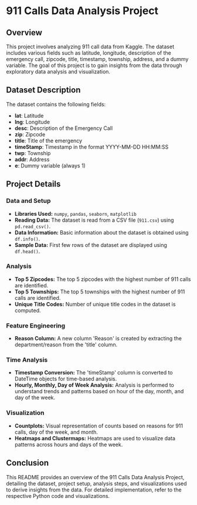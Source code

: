 # 911 Calls Data Analysis Project

## Overview

This project involves analyzing 911 call data from Kaggle. The dataset includes various fields such as latitude, longitude, description of the emergency call, zipcode, title, timestamp, township, address, and a dummy variable. The goal of this project is to gain insights from the data through exploratory data analysis and visualization.

## Dataset Description

The dataset contains the following fields:

- **lat**: Latitude
- **lng**: Longitude
- **desc**: Description of the Emergency Call
- **zip**: Zipcode
- **title**: Title of the emergency
- **timeStamp**: Timestamp in the format YYYY-MM-DD HH:MM:SS
- **twp**: Township
- **addr**: Address
- **e**: Dummy variable (always 1)

## Project Details

### Data and Setup

- **Libraries Used:** `numpy`, `pandas`, `seaborn`, `matplotlib`
- **Reading Data:** The dataset is read from a CSV file (`911.csv`) using `pd.read_csv()`.
- **Data Information:** Basic information about the dataset is obtained using `df.info()`.
- **Sample Data:** First few rows of the dataset are displayed using `df.head()`.

### Analysis

- **Top 5 Zipcodes:** The top 5 zipcodes with the highest number of 911 calls are identified.
- **Top 5 Townships:** The top 5 townships with the highest number of 911 calls are identified.
- **Unique Title Codes:** Number of unique title codes in the dataset is computed.

### Feature Engineering

- **Reason Column:** A new column 'Reason' is created by extracting the department/reason from the 'title' column.

### Time Analysis

- **Timestamp Conversion:** The 'timeStamp' column is converted to DateTime objects for time-based analysis.
- **Hourly, Monthly, Day of Week Analysis:** Analysis is performed to understand trends and patterns based on hour of the day, month, and day of the week.

### Visualization

- **Countplots:** Visual representation of counts based on reasons for 911 calls, day of the week, and month.
- **Heatmaps and Clustermaps:** Heatmaps are used to visualize data patterns across hours and days of the week.

## Conclusion

This README provides an overview of the 911 Calls Data Analysis Project, detailing the dataset, project setup, analysis steps, and visualizations used to derive insights from the data. For detailed implementation, refer to the respective Python code and visualizations.

